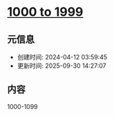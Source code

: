 # [1000 to 1999](https://github.com/bingdu748/Laboratory_of_Mad_Scientist/issues/3)

## 元信息

- 创建时间: 2024-04-12 03:59:45
- 更新时间: 2025-09-30 14:27:07

## 内容

1000-1099
